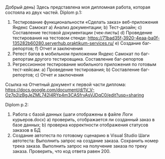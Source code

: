 Добрый день) Здесь представлена моя дипломная работа, которая состояла из двух частей. 
Diplom p.1: 
  1. Тестирование функциональности «Сделать заказ» веб-приложения Яндекс Самокат
     a) Анализ документации;
     b) Тест-дизайн;
     c) Составление тестовой документации (чек-листы)
     d) Проведение тестирования на тестовом стенде: https://71bad35f-3920-4eaa-ba0f-135282b60280.serverhub.praktikum-services.ru/
     e) Создание баг-репортов;
     f) Отчет и заключения
  2. Ретест багов в мобильном приложении Яндекс Самокат по баг-репортам другого тестировщика. Составление баг-репортов
  3. Регрессионное тестирование мобильного приложения по готовым тест-кейсам:
     a) Проведение тестирования;
     b) Составление баг-репортов;
     c) Отчет и заключения

Ссылка на Отчетный документ к первой части диплома:
https://docs.google.com/document/d/1V_V-Oz7p2jzBgJeZML742l4RYp4m3CASfryAsVJDqC0/edit?usp=sharing

Diplom p.2:
1. Работа с базой данных (шаги отображены в файле Логи курьеров.docx)
     a) проверить, отображается ли созданный заказ в базе данных;
     b) проверка корректности отображения статусов заказов в БД
2. Создание автотеста по готовому сценарию в Visual Studio
   Шаги автотеста:
      Выполнить запрос на создание заказа.
      Сохранить номер трека заказа.
      Выполнить запрос на получение заказа по треку заказа.
      Проверить, что код ответа равен 200.
